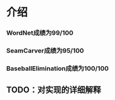 # 介绍
### WordNet成绩为99/100
### SeamCarver成绩为95/100
### BaseballElimination成绩为100/100
## TODO：对实现的详细解释
